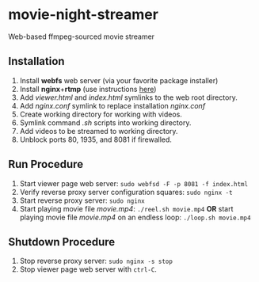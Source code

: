 # movie-night-streamer
Web-based ffmpeg-sourced movie streamer

## Installation
1. Install **webfs** web server (via your favorite package installer)
2. Install **nginx**+**rtmp** (use instructions [here](https://www.nginx.com/blog/video-streaming-for-remote-learning-with-nginx/))
3. Add *viewer.html* and *index.html* symlinks to the web root directory.
4. Add *nginx.conf* symlink to replace installation *nginx.conf*
5. Create working directory for working with videos.
6. Symlink command *.sh* scripts into working directory.
7. Add videos to be streamed to working directory.
8. Unblock ports 80, 1935, and 8081 if firewalled.

## Run Procedure
1. Start viewer page web server: `sudo webfsd -F -p 8081 -f index.html`
2. Verify reverse proxy server configuration squares: `sudo nginx -t`
3. Start reverse proxy server: `sudo nginx`    
4. Start playing movie file *movie.mp4*: `./reel.sh movie.mp4` 
   **OR** start playing movie file *movie.mp4* on an endless loop: `./loop.sh movie.mp4`

## Shutdown Procedure
1. Stop reverse proxy server: `sudo nginx -s stop`
2. Stop viewer page web server with `ctrl-C`.
